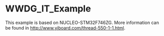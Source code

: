 # WWDG_IT_Example
This example is based on NUCLEO-STM32F746ZG. More information can be found in http://www.yiboard.com/thread-550-1-1.html.

